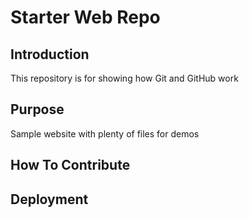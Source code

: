 # Starter Web Repo

## Introduction
This repository is for showing how Git and GitHub work

## Purpose

Sample website with plenty of files for demos

## How To Contribute

## Deployment